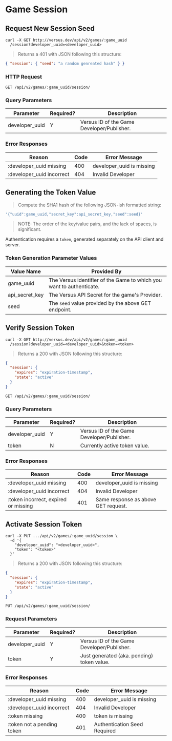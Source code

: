 # Game Session

## Request New Session Seed

```shell
curl -X GET http://versus.dev/api/v2/games/:game_uuid
  /session?developer_uuid=<developer_uuid>
```

> Returns a 401 with JSON following this structure:

```json
{ "session": { "seed": "a random genreated hash" } }
```

### HTTP Request

`GET /api/v2/games/:game_uuid/session/`

### Query Parameters

Parameter | Required? | Description
--------- | --------- | -----------
developer_uuid | Y | Versus ID of the Game Developer/Publisher.


### Error Responses

Reason | Code | Error Message
------ | ---- | -------------
:developer_uuid missing | 400 | developer_uuid is missing
:developer_uuid incorrect | 404 | Invalid Developer


## Generating the Token Value

> Compute the SHA1 hash of the following JSON-ish formatted string:

```ruby
'{"uuid":game_uuid,"secret_key":api_secret_key,"seed":seed}'
```

> NOTE: The order of the key/value pairs, and the lack of spaces, is significant.

Authentication requires a `token`, generated separately on the API client and server.

### Token Generation Parameter Values
Value Name | Provided By
---------- | -----------
game_uuid | The Versus identifier of the Game to which you want to authenticate.
api_secret_key | The Versus API Secret for the game's Provider.
seed | The `seed` value provided by the above GET endpoint.

## Verify Session Token

```shell
curl -X GET http://versus.dev/api/v2/games/:game_uuid
  /session?developer_uuid=<developer_uuid>&token=<token>
```

> Returns a 200 with JSON following this structure:

```json
{
  "session": {
    "expires": "expiration-timestamp",
    "state": "active"
  }
}
```

`GET /api/v2/games/:game_uuid/session/`

### Query Parameters

Parameter | Required? | Description
--------- | --------- | -----------
developer_uuid | Y | Versus ID of the Game Developer/Publisher.
token | N | Currently active token value.


### Error Responses

Reason | Code | Error Message
------ | ---- | -------------
:developer_uuid missing | 400 | developer_uuid is missing
:developer_uuid incorrect | 404 | Invalid Developer
:token incorrect, expired or missing | 401 | Same response as above GET request.

## Activate Session Token

```shell
curl -X PUT .../api/v2/games/:game_uuid/session \
  -d '{
    "developer_uuid": "<developer_uuid>",
    "token": "<token>"
  }'
```

> Returns a 200 with JSON following this structure:

```json
{
  "session": {
    "expires": "expiration-timestamp",
    "state": "active"
  }
}
```

`PUT /api/v2/games/:game_uuid/session/`

### Request Parameters

Parameter | Required? | Description
--------- | --------- | -----------
developer_uuid | Y | Versus ID of the Game Developer/Publisher.
token | Y | Just generated (aka. pending) token value.


### Error Responses

Reason | Code | Error Message
------ | ---- | -------------
:developer_uuid missing | 400 | developer_uuid is missing
:developer_uuid incorrect | 404 | Invalid Developer
:token missing | 400 | token is missing
:token not a pending token | 401 | Authentication Seed Required
